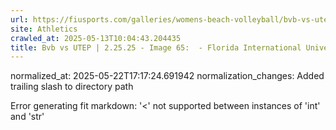 ```yaml
---
url: https://fiusports.com/galleries/womens-beach-volleyball/bvb-vs-utep-2-25-25/image-65/356/62745/
site: Athletics
crawled_at: 2025-05-13T10:04:43.204435
title: Bvb vs UTEP | 2.25.25 - Image 65:  - Florida International University
---
```

normalized_at: 2025-05-22T17:17:24.691942
normalization_changes: Added trailing slash to directory path

Error generating fit markdown: '<' not supported between instances of 'int' and 'str'